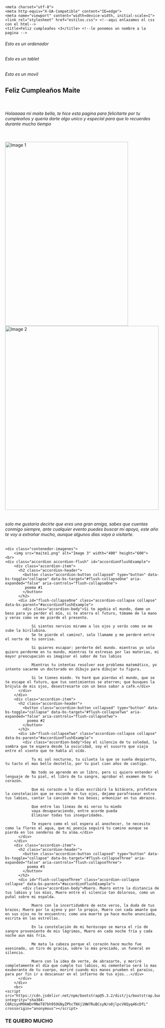 <!doctype html>
<html lang="en">
  <head>

    <meta charset="utf-8">
    <meta http-equiv="X-UA-Compatible" content="IE=edge">
    <meta name="viewport" content="width=device-width, initial-scale=1">
    <link rel="stylesheet" href="estilos.css"> <!--aqui enlazamos el css con el html--> 
    <title>Feliz cumpleaños <3</title> <!--le ponemos un nombre a la pagina -->
  </head>
   
  <body>
    <link href="https://cdn.jsdelivr.net/npm/bootstrap@5.3.2/dist/css/bootstrap.min.css" rel="stylesheet" integrity="sha384-T3c6CoIi6uLrA9TneNEoa7RxnatzjcDSCmG1MXxSR1GAsXEV/Dwwykc2MPK8M2HN" crossorigin="anonymous">
    <div class="resolucion">
        <div class="desktop">
            <h6>Esto es un ordenador</h6>
        </div>
        <div class="tablet">
            <h6>Esto es un tablet</h6>
        </div>
        <div class="movil">
            <h6>Esto es un movil</h6>
        </div>
    </div>
    </div>
    <h2> Feliz Cumpleaños Maite </h2>
    <br>
    <div class="container text-center">
        <div class="row">
          <div class="texto"><h6> Holaaaaa mi maite bella, te hice esta pagina para felicitarte por tu cumpleaños y queria darte algo unico y especial para que lo recuerdes durante mucho tiempo </h6> 
        </div>
        </div>
        <br>
<div class="contenedor-imagenes">
    <img src="maite2.png" alt="Image 1" width="400" height="600">
    <img src="maite3.png" alt="Image 2" width="500" height="600">
  </div>
   </div>
   <br>
<div class="container text-center">
    <div class="row">
      <div class="texto"><h6> solo me gustaria decirte que eres una gran amiga, sabes que cuentas conmigo siempre, ante cualquier evento puedes buscar mi apoyo, este año te voy a extrañar mucho, aunque algunos dias vaya a visitarte.
     </h6> </div>
    </div>
    
    <div class="contenedor-imagenes">
        <img src="maite1.png" alt="Image 3" width="400" height="600">
    <br>
    <div class="accordion accordion-flush" id="accordionFlushExample">
        <div class="accordion-item">
          <h2 class="accordion-header">
            <button class="accordion-button collapsed" type="button" data-bs-toggle="collapse" data-bs-target="#flush-collapseOne" aria-expanded="false" aria-controls="flush-collapseOne">
             poema #1
            </button>
          </h2>
          <div id="flush-collapseOne" class="accordion-collapse collapse" data-bs-parent="#accordionFlushExample">
            <div class="accordion-body">Si te agobia el mundo, dame un beso para yo perder el mío, si te aterra el futuro, tómame de la mano y veras como se me pierde el presente.

                Si sientes nervios mirame a los ojos y verás como se me sube la birilubina.
                Se te pierde el camino?, solo llamame y me perderé entre el norte de tu sonrisa.
                
                Si quieres escapar: perderte del mundo. mientras yo solo quiero perderme en tu mundo, mientras te estresas por las materias, mi mayor preocupación es imaginar el sabor de tus labios 
                
                Mientras tu intentas resolver ese problema matemático, yo intento sacarme un doctorado en dibujo para dibujar tu figura.
                
                Si le tienes miedo. Yo haré que pierdas el mundo, que se te escape el futuro, que tus sentimientos se aterren; que busques la brújula de mis ojos, desestresarte con un beso sabor a café.</div>
          </div>
        </div>
        <div class="accordion-item">
          <h2 class="accordion-header">
            <button class="accordion-button collapsed" type="button" data-bs-toggle="collapse" data-bs-target="#flush-collapseTwo" aria-expanded="false" aria-controls="flush-collapseTwo">
              poema #2
            </button>
          </h2>
          <div id="flush-collapseTwo" class="accordion-collapse collapse" data-bs-parent="#accordionFlushExample">
            <div class="accordion-body">Soy el silencio de tu soledad, la sombra que te espera desde la oscuridad, soy el susurro que viaja entre el viento que te habla al oído. 

                Tu mi sol nocturno, tu silueta lo que se sueña despierto, tu tacto el mas bello destello, por tu piel cien años de castigo. 
                
                No todo se aprende en un libro, pero si quiero entender el lenguaje de tu piel, el libro de tu sangre, aprobar el examen de tu corazón. 
                
                Que mi corazón a lo días escribirá la bitácora, profetara la constelación que se esconde en tus ojos, dejame parafrasear entre tus labios, cantar la canción de tus besos; armonizar en tus abrazos. 
                
                Que entre las líneas de mi verso tu miedo 
                vaya desaparaciendo, entre acorde pueda 
                Eliminar todas tus inseguridades. 
                
                Te espero como el sol espera al anochecer, te necesito como la flores al agua, que mi poesía seguirá tu camino aunque se pierda en los senderos de tu alma.</div>
          </div>
        </div>
        <div class="accordion-item">
          <h2 class="accordion-header">
            <button class="accordion-button collapsed" type="button" data-bs-toggle="collapse" data-bs-target="#flush-collapseThree" aria-expanded="false" aria-controls="flush-collapseThree">
              poema #3
            </button>
          </h2>
          <div id="flush-collapseThree" class="accordion-collapse collapse" data-bs-parent="#accordionFlushExample">
            <div class="accordion-body">Muero. Muero entre la distancia de tus labios y los míos, Muero entre el silencio tan doloroso, como un puñal sobre mi espalda.

                Muero con la incertidumbre de este verso, la duda de tus brazos; Muero por lo ajeno y por lo propio, Muero con cada amante que en sus ojos no te encuentro; como una muerte ya hace mucho anunciada, escrita en las estrellas.
                
                En la constelación de mi horóscopo se marca el río de sangre proveniente de mis lágrimas, Muero en cada noche fría y cada noche aun más fría.
                
                Me mata la cabeza porque el corazón hace mucho fue asesinado, un tiro de gracia, sobre lo más preciado, un funeral en silencio.
                
                Muero con la idea de verte, de abrazarte, y moriré completamente el día que cumple tus labios, mi cementerio será lo mas exuberante de tu cuerpo, moriré cuando mis manos prueben el paraíso, para por fin ir a descansar en el infierno de tus ojos...</div>
          </div>
        </div>
        <br>
    <script src="https://cdn.jsdelivr.net/npm/bootstrap@5.3.2/dist/js/bootstrap.bundle.min.js" integrity="sha384-C6RzsynM9kWDrMNeT87bh95OGNyZPhcTNXj1NW7RuBCsyN/o0jlpcV8Qyq46cDfL" crossorigin="anonymous"></script>
  </body>
 <footer>
  <p><h3>TE QUIERO MUCHO</h3></p>

</footer>

</html>

